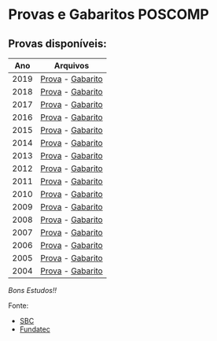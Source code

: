 # Provas e Gabaritos POSCOMP

## Provas disponíveis:

|   Ano    |                            Arquivos                                            |
|----------|--------------------------------------------------------------------------------|
| 2019     | [Prova](./Provas/prova-2019.pdf) -  [Gabarito](./Gabaritos/gabarito-2019.pdf)  |
| 2018     | [Prova](./Provas/prova-2018.pdf) -  [Gabarito](./Gabaritos/gabarito-2018.pdf)  |
| 2017     | [Prova](./Provas/prova-2017.pdf) -  [Gabarito](./Gabaritos/gabarito-2017.pdf)  |
| 2016     | [Prova](./Provas/prova-2016.pdf) -  [Gabarito](./Gabaritos/gabarito-2016.pdf)  |
| 2015     | [Prova](./Provas/prova-2015.pdf) -  [Gabarito](./Gabaritos/gabarito-2015.pdf)  |
| 2014     | [Prova](./Provas/prova-2014.pdf) -  [Gabarito](./Gabaritos/gabarito-2014.pdf)  |
| 2013     | [Prova](./Provas/prova-2015.pdf) -  [Gabarito](./Gabaritos/gabarito-2013.pdf)  |
| 2012     | [Prova](./Provas/prova-2012.pdf) -  [Gabarito](./Gabaritos/gabarito-2012.pdf)  |
| 2011     | [Prova](./Provas/prova-2011.pdf) -  [Gabarito](./Gabaritos/gabarito-2011.pdf)  |
| 2010     | [Prova](./Provas/prova-2010.pdf) -  [Gabarito](./Gabaritos/gabarito-2010.pdf)  |
| 2009     | [Prova](./Provas/prova-2009.pdf) -  [Gabarito](./Gabaritos/gabarito-2009.pdf)  |
| 2008     | [Prova](./Provas/prova-2008.pdf) -  [Gabarito](./Gabaritos/gabarito-2008.pdf)  |
| 2007     | [Prova](./Provas/prova-2007.pdf) -  [Gabarito](./Gabaritos/gabarito-2007.pdf)  |
| 2006     | [Prova](./Provas/prova-2006.pdf) -  [Gabarito](./Gabaritos/gabarito-2006.pdf)  |
| 2005     | [Prova](./Provas/prova-2005.pdf) -  [Gabarito](./Gabaritos/gabarito-2005.pdf)  |
| 2004     | [Prova](./Provas/prova-2004.pdf) -  [Gabarito](./Gabaritos/gabarito-2004.pdf)  |



*Bons Estudos!!*


Fonte: 
* [SBC](http://www.sbc.org.br/documentos-da-sbc/category/153-provas-e-gabaritos-do-poscomp)
* [Fundatec](https://fundatec.org.br/portal/concursos/publicacoes_v2.php?concurso=421)
